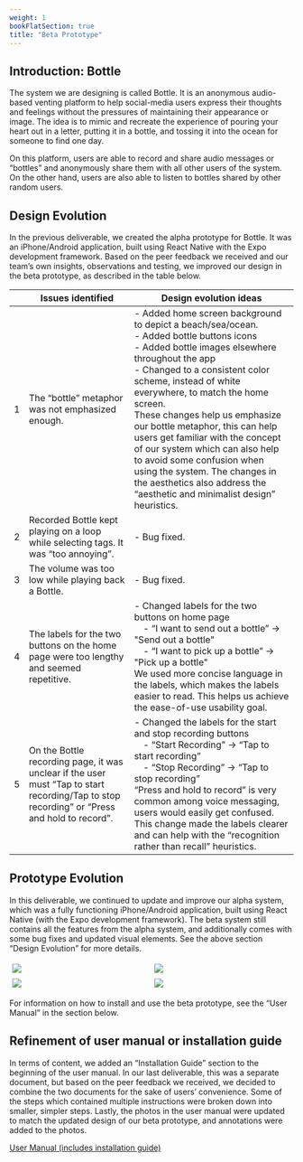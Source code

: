 ```yaml
---
weight: 1
bookFlatSection: true
title: "Beta Prototype"
---
```


## Introduction: Bottle 
The system we are designing is called Bottle. It is an anonymous audio-based venting platform to help social-media users express their thoughts and feelings without the pressures of maintaining their appearance or image. The idea is to mimic and recreate the experience of pouring your heart out in a letter, putting it in a bottle, and tossing it into the ocean for someone to find one day.

On this platform, users are able to record and share audio messages or “bottles” and anonymously share them with all other users of the system. On the other hand, users are also able to listen to bottles shared by other random users.

## Design Evolution
In the previous deliverable, we created the alpha prototype for Bottle. It was an iPhone/Android application, built using React Native with the Expo development framework. Based on the peer feedback we received and our team’s own insights, observations and testing, we improved our design in the beta prototype, as described in the table below.  

|   | Issues identified | Design evolution ideas |
|---|---|---|
| 1 | The “bottle” metaphor was not emphasized enough. | - Added home screen background to depict a beach/sea/ocean.<br>- Added bottle buttons icons<br>- Added bottle images elsewhere throughout the app<br>- Changed to a consistent color scheme, instead of white everywhere, to match the home screen.<br>These changes help us emphasize our bottle metaphor, this can help users get familiar with the concept of our system which can also help to avoid some confusion when using the system. The changes in the aesthetics also address the “aesthetic and minimalist design” heuristics. |
| 2 | Recorded Bottle kept playing on a loop while selecting tags. It was “too annoying”. | - Bug fixed. |
| 3 | The volume was too low while playing back a Bottle. | - Bug fixed. |
| 4 | The labels for the two buttons on the home page were too lengthy and seemed repetitive. | - Changed labels for the two buttons on home page<br>&emsp;- “I want to send out a bottle” -> "Send out a bottle"<br>&emsp;- “I want to pick up a bottle” -> "Pick up a bottle"<br>We used more concise language in the labels, which makes the labels easier to read. This helps us achieve the ease-of-use usability goal. |
| 5 | On the Bottle recording page, it was unclear if the user must  “Tap to start recording/Tap to stop recording” or “Press and hold to record”. | - Changed the labels for the start and stop recording buttons<br>&emsp;- “Start Recording” -> “Tap to start recording”<br>&emsp;- “Stop Recording” -> “Tap to stop recording”<br>“Press and hold to record” is very common among voice messaging, users would easily get confused. This change made the labels clearer and can help with the “recognition rather than recall” heuristics.|


## Prototype Evolution

In this deliverable, we continued to update and improve our alpha system, which was a fully functioning iPhone/Android application, built using React Native (with the Expo development framework). The beta system still contains all the features from the alpha system, and additionally comes with some bug fixes and updated visual elements. See the above section “Design Evolution” for more details.

<style>
    .row {
        display: flex;
    }

    .column {
        padding: 5px;
    }
</style>

<div class="row">
    <div class="column">
        <img src="../images/beta/1.png">
    </div>
    <div class="column">
        <img src="../images/beta/2.png">
    </div>
</div>
<div class="row">
    <div class="column">
        <img src="../images/beta/3.png">
    </div>
    <div class="column">
        <img src="../images/beta/4.png">
    </div>
</div>

For information on how to install and use the beta prototype, see the “User Manual” in the section below. 

## Refinement of user manual or installation guide

In terms of content, we added an “Installation Guide” section to the beginning of the user manual. In our last deliverable, this was a separate document, but based on the peer feedback we received, we decided to combine the two documents for the sake of users’ convenience. Some of the steps which contained multiple instructions were broken down into smaller, simpler steps. Lastly, the photos in the user manual were updated to match the updated design of our beta prototype, and annotations were added to the photos. 

<a href="../pdfs/beta/user_manual.pdf" target="_blank">User Manual (includes installation guide)</a> 